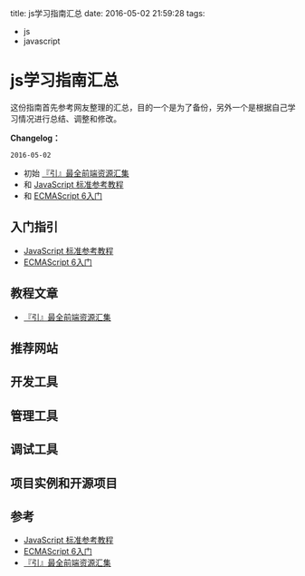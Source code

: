 title: js学习指南汇总
date: 2016-05-02 21:59:28
tags:
- js
- javascript

# js学习指南汇总

这份指南首先参考网友整理的汇总，目的一个是为了备份，另外一个是根据自己学习情况进行总结、调整和修改。

**Changelog：**

`2016-05-02`

* 初始 [『引』最全前端资源汇集](http://www.jeffjade.com/2016/03/30/104-front-end-tutorial/)
* 和 [JavaScript 标准参考教程](http://javascript.ruanyifeng.com/)
* 和 [ECMAScript 6入门](http://es6.ruanyifeng.com/#README)

## 入门指引

* [JavaScript 标准参考教程](http://javascript.ruanyifeng.com/)
* [ECMAScript 6入门](http://es6.ruanyifeng.com/#README)

## 教程文章

* [『引』最全前端资源汇集](http://www.jeffjade.com/2016/03/30/104-front-end-tutorial/)

## 推荐网站

## 开发工具

## 管理工具

## 调试工具

## 项目实例和开源项目

## 参考

* [JavaScript 标准参考教程](http://javascript.ruanyifeng.com/)
* [ECMAScript 6入门](http://es6.ruanyifeng.com/#README)
* [『引』最全前端资源汇集](http://www.jeffjade.com/2016/03/30/104-front-end-tutorial/)


 